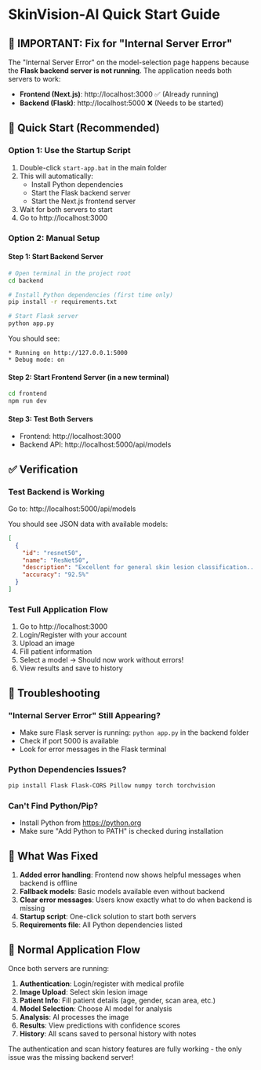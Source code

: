 # SkinVision-AI Quick Start Guide

## 🚨 IMPORTANT: Fix for "Internal Server Error"

The "Internal Server Error" on the model-selection page happens because the **Flask backend server is not running**. The application needs both servers to work:

- **Frontend (Next.js)**: http://localhost:3000 ✅ (Already running)
- **Backend (Flask)**: http://localhost:5000 ❌ (Needs to be started)

## 🚀 Quick Start (Recommended)

### Option 1: Use the Startup Script
1. Double-click `start-app.bat` in the main folder
2. This will automatically:
   - Install Python dependencies
   - Start the Flask backend server
   - Start the Next.js frontend server
3. Wait for both servers to start
4. Go to http://localhost:3000

### Option 2: Manual Setup

#### Step 1: Start Backend Server
```bash
# Open terminal in the project root
cd backend

# Install Python dependencies (first time only)
pip install -r requirements.txt

# Start Flask server
python app.py
```

You should see:
```
* Running on http://127.0.0.1:5000
* Debug mode: on
```

#### Step 2: Start Frontend Server (in a new terminal)
```bash
cd frontend
npm run dev
```

#### Step 3: Test Both Servers
- Frontend: http://localhost:3000
- Backend API: http://localhost:5000/api/models

## ✅ Verification

### Test Backend is Working
Go to: http://localhost:5000/api/models

You should see JSON data with available models:
```json
[
  {
    "id": "resnet50",
    "name": "ResNet50",
    "description": "Excellent for general skin lesion classification...",
    "accuracy": "92.5%"
  }
]
```

### Test Full Application Flow
1. Go to http://localhost:3000
2. Login/Register with your account
3. Upload an image
4. Fill patient information
5. Select a model → Should now work without errors!
6. View results and save to history

## 🔧 Troubleshooting

### "Internal Server Error" Still Appearing?
- Make sure Flask server is running: `python app.py` in the backend folder
- Check if port 5000 is available
- Look for error messages in the Flask terminal

### Python Dependencies Issues?
```bash
pip install Flask Flask-CORS Pillow numpy torch torchvision
```

### Can't Find Python/Pip?
- Install Python from https://python.org
- Make sure "Add Python to PATH" is checked during installation

## 📝 What Was Fixed

1. **Added error handling**: Frontend now shows helpful messages when backend is offline
2. **Fallback models**: Basic models available even without backend
3. **Clear error messages**: Users know exactly what to do when backend is missing
4. **Startup script**: One-click solution to start both servers
5. **Requirements file**: All Python dependencies listed

## 🎯 Normal Application Flow

Once both servers are running:
1. **Authentication**: Login/register with medical profile
2. **Image Upload**: Select skin lesion image
3. **Patient Info**: Fill patient details (age, gender, scan area, etc.)
4. **Model Selection**: Choose AI model for analysis
5. **Analysis**: AI processes the image
6. **Results**: View predictions with confidence scores
7. **History**: All scans saved to personal history with notes

The authentication and scan history features are fully working - the only issue was the missing backend server!

